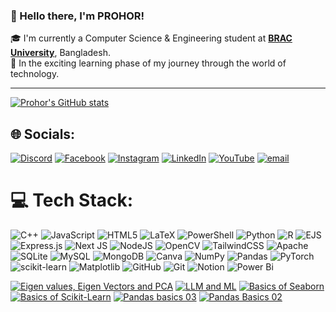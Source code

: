 ### 👋 Hello there, I'm PROHOR!

🎓 I'm currently a Computer Science & Engineering student at **[BRAC University](https://www.bracu.ac.bd/)**, Bangladesh.  
🚀 In the exciting learning phase of my journey through the world of technology.

---
[![Prohor's GitHub stats](https://github-readme-stats.vercel.app/api?username=Prohor67&show_icons=true&theme=radical)](https://github.com/anuraghazra/github-readme-stats)


## 🌐 Socials:
[![Discord](https://img.shields.io/badge/Discord-%237289DA.svg?logo=discord&logoColor=white)](https://discord.gg/Prohor#3997) [![Facebook](https://img.shields.io/badge/Facebook-%231877F2.svg?logo=Facebook&logoColor=white)]((https://www.facebook.com/profile.php?id=61557415031735)) [![Instagram](https://img.shields.io/badge/Instagram-%23E4405F.svg?logo=Instagram&logoColor=white)](https://instagram.com/been_prohor) [![LinkedIn](https://img.shields.io/badge/LinkedIn-%230077B5.svg?logo=linkedin&logoColor=white)](www.linkedin.com/in/md-sybeen-abrar-prohor-241aa3241) [![YouTube](https://img.shields.io/badge/YouTube-%23FF0000.svg?logo=YouTube&logoColor=white)](https://www.youtube.com/@md.sybeenabrarprohor1302) [![email](https://img.shields.io/badge/Email-D14836?logo=gmail&logoColor=white)](mailto:sybeenabrarprohor@gmail.com) 

# 💻 Tech Stack:
![C++](https://img.shields.io/badge/c++-%2300599C.svg?style=for-the-badge&logo=c%2B%2B&logoColor=white) ![JavaScript](https://img.shields.io/badge/javascript-%23323330.svg?style=for-the-badge&logo=javascript&logoColor=%23F7DF1E) ![HTML5](https://img.shields.io/badge/html5-%23E34F26.svg?style=for-the-badge&logo=html5&logoColor=white) ![LaTeX](https://img.shields.io/badge/latex-%23008080.svg?style=for-the-badge&logo=latex&logoColor=white) ![PowerShell](https://img.shields.io/badge/PowerShell-%235391FE.svg?style=for-the-badge&logo=powershell&logoColor=white) ![Python](https://img.shields.io/badge/python-3670A0?style=for-the-badge&logo=python&logoColor=ffdd54) ![R](https://img.shields.io/badge/r-%23276DC3.svg?style=for-the-badge&logo=r&logoColor=white) ![EJS](https://img.shields.io/badge/ejs-%23B4CA65.svg?style=for-the-badge&logo=ejs&logoColor=black) ![Express.js](https://img.shields.io/badge/express.js-%23404d59.svg?style=for-the-badge&logo=express&logoColor=%2361DAFB) ![Next JS](https://img.shields.io/badge/Next-black?style=for-the-badge&logo=next.js&logoColor=white) ![NodeJS](https://img.shields.io/badge/node.js-6DA55F?style=for-the-badge&logo=node.js&logoColor=white) ![OpenCV](https://img.shields.io/badge/opencv-%23white.svg?style=for-the-badge&logo=opencv&logoColor=white) ![TailwindCSS](https://img.shields.io/badge/tailwindcss-%2338B2AC.svg?style=for-the-badge&logo=tailwind-css&logoColor=white) ![Apache](https://img.shields.io/badge/apache-%23D42029.svg?style=for-the-badge&logo=apache&logoColor=white) ![SQLite](https://img.shields.io/badge/sqlite-%2307405e.svg?style=for-the-badge&logo=sqlite&logoColor=white) ![MySQL](https://img.shields.io/badge/mysql-4479A1.svg?style=for-the-badge&logo=mysql&logoColor=white) ![MongoDB](https://img.shields.io/badge/MongoDB-%234ea94b.svg?style=for-the-badge&logo=mongodb&logoColor=white) ![Canva](https://img.shields.io/badge/Canva-%2300C4CC.svg?style=for-the-badge&logo=Canva&logoColor=white) ![NumPy](https://img.shields.io/badge/numpy-%23013243.svg?style=for-the-badge&logo=numpy&logoColor=white) ![Pandas](https://img.shields.io/badge/pandas-%23150458.svg?style=for-the-badge&logo=pandas&logoColor=white) ![PyTorch](https://img.shields.io/badge/PyTorch-%23EE4C2C.svg?style=for-the-badge&logo=PyTorch&logoColor=white) ![scikit-learn](https://img.shields.io/badge/scikit--learn-%23F7931E.svg?style=for-the-badge&logo=scikit-learn&logoColor=white) ![Matplotlib](https://img.shields.io/badge/Matplotlib-%23ffffff.svg?style=for-the-badge&logo=Matplotlib&logoColor=black) ![GitHub](https://img.shields.io/badge/github-%23121011.svg?style=for-the-badge&logo=github&logoColor=white) ![Git](https://img.shields.io/badge/git-%23F05033.svg?style=for-the-badge&logo=git&logoColor=white) ![Notion](https://img.shields.io/badge/Notion-%23000000.svg?style=for-the-badge&logo=notion&logoColor=white) ![Power Bi](https://img.shields.io/badge/power_bi-F2C811?style=for-the-badge&logo=powerbi&logoColor=black)


<!-- BEGIN YOUTUBE-CARDS -->
[![Eigen values, Eigen Vectors and PCA](https://ytcards.demolab.com/?id=Saej5zYmoas&title=Eigen+values%2C+Eigen+Vectors+and+PCA&lang=en&timestamp=1740940172&background_color=%230d1117&title_color=%23ffffff&stats_color=%23dedede&max_title_lines=1&width=250&border_radius=5 "Eigen values, Eigen Vectors and PCA")](https://www.youtube.com/watch?v=Saej5zYmoas)
[![LLM and ML](https://ytcards.demolab.com/?id=VpLKc5n8_K8&title=LLM+and+ML&lang=en&timestamp=1724507074&background_color=%230d1117&title_color=%23ffffff&stats_color=%23dedede&max_title_lines=1&width=250&border_radius=5 "LLM and ML")](https://www.youtube.com/watch?v=VpLKc5n8_K8)
[![Basics of Seaborn](https://ytcards.demolab.com/?id=z-PYqtLtdq8&title=Basics+of+Seaborn&lang=en&timestamp=1721111120&background_color=%230d1117&title_color=%23ffffff&stats_color=%23dedede&max_title_lines=1&width=250&border_radius=5 "Basics of Seaborn")](https://www.youtube.com/watch?v=z-PYqtLtdq8)
[![Basics of Scikit-Learn](https://ytcards.demolab.com/?id=pB-CYbixPQI&title=Basics+of+Scikit-Learn&lang=en&timestamp=1720888384&background_color=%230d1117&title_color=%23ffffff&stats_color=%23dedede&max_title_lines=1&width=250&border_radius=5 "Basics of Scikit-Learn")](https://www.youtube.com/watch?v=pB-CYbixPQI)
[![Pandas basics 03](https://ytcards.demolab.com/?id=gRt4vbt94NE&title=Pandas+basics+03&lang=en&timestamp=1720874736&background_color=%230d1117&title_color=%23ffffff&stats_color=%23dedede&max_title_lines=1&width=250&border_radius=5 "Pandas basics 03")](https://www.youtube.com/watch?v=gRt4vbt94NE)
[![Pandas Basics 02](https://ytcards.demolab.com/?id=joXMmO8BpYs&title=Pandas+Basics+02&lang=en&timestamp=1720857520&background_color=%230d1117&title_color=%23ffffff&stats_color=%23dedede&max_title_lines=1&width=250&border_radius=5 "Pandas Basics 02")](https://www.youtube.com/watch?v=joXMmO8BpYs)
<!-- END YOUTUBE-CARDS -->

